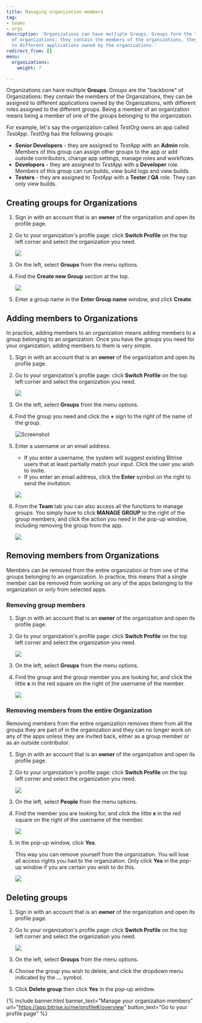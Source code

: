 ```yaml
---
title: Managing organization members
tag:
- teams
- orgs
description: 'Organizations can have multiple Groups. Groups form the "backbones"
  of organizations: they contain the members of the organizations, they can be assigned
  to different applications owned by the organizations.'
redirect_from: []
menu:
  organizations:
    weight: 7

---
```

Organizations can have multiple **Groups**. Groups are the "backbone" of Organizations: they contain the members of the Organizations, they can be assigned to different applications owned by the Organizations, with different roles assigned to the different groups. Being a member of an organization means being a member of one of the groups belonging to the organization.

For example, let's say the organization called _TestOrg_ owns an app called _TestApp_. _TestOrg_ has the following groups:

* **Senior Developers** - they are assigned to _TestApp_ with an **Admin** role. Members of this group can assign other groups to the app or add outside contributors, change app settings, manage roles and workflows.
* **Developers** - they are assigned to _TestApp_ with a **Developer** role. Members of this group can run builds, view build logs and view builds.
* **Testers** - they are assigned to _TestApp_ with a **Tester / QA** role. They can only view builds.

## Creating groups for Organizations

1. Sign in with an account that is an **owner** of the organization and open its profile page.
2. Go to your organization's profile page: click **Switch Profile** on the top left corner and select the organization you need.

   ![](/img/switch-profile-2.jpg)
3. On the left, select **Groups** from the menu options.
4. Find the **Create new Group** section at the top.

   ![](/img/enter-group-name.jpg)
5. Enter a group name in the **Enter Group name** window, and click **Create**.

## Adding members to Organizations

In practice, adding members to an organization means adding members to a group belonging to an organization. Once you have the groups you need for your organization, adding members to them is very simple.

1. Sign in with an account that is an **owner** of the organization and open its profile page.
2. Go to your organization's profile page: click **Switch Profile** on the top left corner and select the organization you need.

   ![](/img/switch-profile-2.jpg)
3. On the left, select **Groups** from the menu options.
4. Find the group you need and click the **+** sign to the right of the name of the group.

   ![Screenshot](/img/team-management/organization/group-name.png)
5. Enter a username or an email address.
   * If you enter a username, the system will suggest existing Bitrise users that at least partially match your input. Click the user you wish to invite.
   * If you enter an email address, click the **Enter** symbol on the right to send the invitation.

   ![](/img/test-group.jpg)
6. From the **Team** tab you can also access all the functions to manage groups. You simply have to click **MANAGE GROUP** to the right of the group members, and click the action you need in the pop-up window, including removing the group from the app.

   ![](/img/test-group-manage-group.png)

## Removing members from Organizations

Members can be removed from the entire organization or from one of the groups belonging to an organization. In practice, this means that a single member can be removed from working on any of the apps belonging to the organization or only from selected apps.

### Removing group members

1. Sign in with an account that is an **owner** of the organization and open its profile page.
2. Go to your organization's profile page: click **Switch Profile** on the top left corner and select the organization you need.

   ![](/img/switch-profile-2.jpg)
3. On the left, select **Groups** from the menu options.
4. Find the group and the group member you are looking for, and click the little **x** in the red square on the right of the username of the member.

   ![](/img/test-group-remove.jpg)

### Removing members from the entire Organization

Removing members from the entire organization removes them from all the groups they are part of in the organization and they can no longer work on any of the apps unless they are invited back, either as a group member or as an outside contributor.

1. Sign in with an account that is an **owner** of the organization and open its profile page.
2. Go to your organization's profile page: click **Switch Profile** on the top left corner and select the organization you need.

   ![](/img/switch-profile-1.jpg)
3. On the left, select **People** from the menu options.
4. Find the member you are looking for, and click the little **x** in the red square on the right of the username of the member.

   ![](/img/organization-remove-owner.jpg)
5. In the pop-up window, click **Yes**.

   This way you can remove yourself from the organization. You will lose all access rights you had to the organization. Only click **Yes** in the pop-up window if you are certain you wish to do this.

   ![](/img/are-you-sure-owner-remove.jpg)

## Deleting groups

1. Sign in with an account that is an **owner** of the organization and open its profile page.
2. Go to your organization's profile page: click **Switch Profile** on the top left corner and select the organization you need.

   ![](/img/switch-profile-2.jpg)
3. On the left, select **Groups** from the menu options.
4. Choose the group you wish to delete, and click the dropdown menu indicated by the **...** symbol.
5. Click **Delete group** then click **Yes** in the pop-up window.

{% include banner.html banner_text="Manage your organization members" url="https://app.bitrise.io/me/profile#/overview" button_text="Go to your profile page" %}